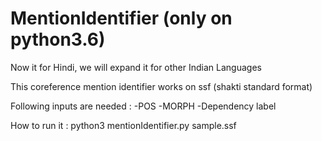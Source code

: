 # MentionIdentifier (only on python3.6)
Now it for Hindi, we will expand it for other Indian Languages

This coreference mention identifier works on ssf (shakti standard format)

Following inputs are needed : 
 -POS
 -MORPH
 -Dependency label

How to run it :
	python3 mentionIdentifier.py sample.ssf
